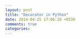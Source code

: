 ```yaml
---
layout: post
title: "Decorator in Python"
date: 2014-04-25 17:06:20 +0530
comments: true
categories: 
---
```

